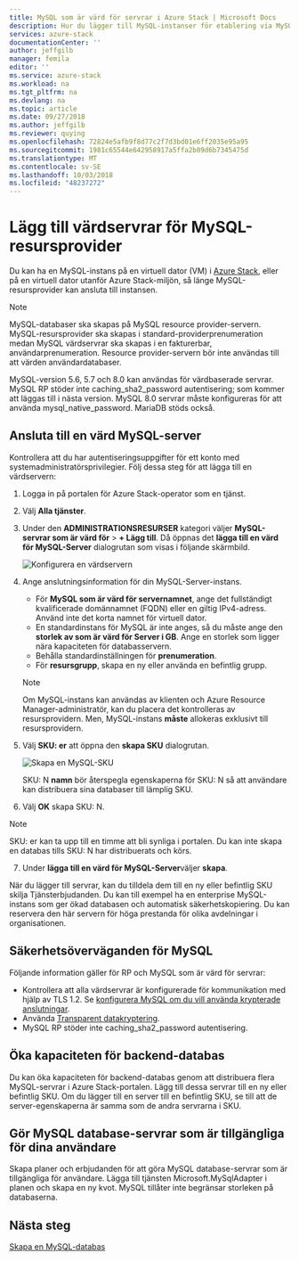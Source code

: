 ```yaml
---
title: MySQL som är värd för servrar i Azure Stack | Microsoft Docs
description: Hur du lägger till MySQL-instanser för etablering via MySQL-Resursprovider för nätverkskort
services: azure-stack
documentationCenter: ''
author: jeffgilb
manager: femila
editor: ''
ms.service: azure-stack
ms.workload: na
ms.tgt_pltfrm: na
ms.devlang: na
ms.topic: article
ms.date: 09/27/2018
ms.author: jeffgilb
ms.reviewer: quying
ms.openlocfilehash: 72824e5afb9f8d77c2f7d3bd01e6ff2035e95a95
ms.sourcegitcommit: 1981c65544e642958917a5ffa2b09d6b7345475d
ms.translationtype: MT
ms.contentlocale: sv-SE
ms.lasthandoff: 10/03/2018
ms.locfileid: "48237272"
---
```

# <a name="add-hosting-servers-for-the-mysql-resource-provider"></a>Lägg till värdservrar för MySQL-resursprovider

Du kan ha en MySQL-instans på en virtuell dator (VM) i [Azure Stack](azure-stack-poc.md), eller på en virtuell dator utanför Azure Stack-miljön, så länge MySQL-resursprovider kan ansluta till instansen.

> [!NOTE]
> MySQL-databaser ska skapas på MySQL resource provider-servern. MySQL-resursprovider ska skapas i standard-providerprenumeration medan MySQL värdservrar ska skapas i en fakturerbar, användarprenumeration. Resource provider-servern bör inte användas till att värden användardatabaser.

MySQL-version 5.6, 5.7 och 8.0 kan användas för värdbaserade servrar. MySQL RP stöder inte caching_sha2_password autentisering; som kommer att läggas till i nästa version. MySQL 8.0 servrar måste konfigureras för att använda mysql_native_password. MariaDB stöds också.

## <a name="connect-to-a-mysql-hosting-server"></a>Ansluta till en värd MySQL-server

Kontrollera att du har autentiseringsuppgifter för ett konto med systemadministratörsprivilegier. Följ dessa steg för att lägga till en värdservern:

1. Logga in på portalen för Azure Stack-operator som en tjänst.
2. Välj **Alla tjänster**.
3. Under den **ADMINISTRATIONSRESURSER** kategori väljer **MySQL-servrar som är värd för** > **+ Lägg till**. Då öppnas det **lägga till en värd för MySQL-Server** dialogrutan som visas i följande skärmbild.

   ![Konfigurera en värdservern](./media/azure-stack-mysql-rp-deploy/mysql-add-hosting-server-2.png)

4. Ange anslutningsinformation för din MySQL-Server-instans.

   * För **MySQL som är värd för servernamnet**, ange det fullständigt kvalificerade domännamnet (FQDN) eller en giltig IPv4-adress. Använd inte det korta namnet för virtuell dator.
   * En standardinstans för MySQL är inte anges, så du måste ange den **storlek av som är värd för Server i GB**. Ange en storlek som ligger nära kapaciteten för databasservern.
   * Behålla standardinställningen för **prenumeration**.
   * För **resursgrupp**, skapa en ny eller använda en befintlig grupp.

   > [!NOTE]
   > Om MySQL-instans kan användas av klienten och Azure Resource Manager-administratör, kan du placera det kontrolleras av resursprovidern. Men, MySQL-instans **måste** allokeras exklusivt till resursprovidern.

5. Välj **SKU: er** att öppna den **skapa SKU** dialogrutan.

   ![Skapa en MySQL-SKU](./media/azure-stack-mysql-rp-deploy/mysql-new-sku.png)

   SKU: N **namn** bör återspegla egenskaperna för SKU: N så att användare kan distribuera sina databaser till lämplig SKU.

6. Välj **OK** skapa SKU: N.
> [!NOTE]
> SKU: er kan ta upp till en timme att bli synliga i portalen. Du kan inte skapa en databas tills SKU: N har distribuerats och körs.

7. Under **lägga till en värd för MySQL-Server**väljer **skapa**.

När du lägger till servrar, kan du tilldela dem till en ny eller befintlig SKU skilja Tjänsterbjudanden. Du kan till exempel ha en enterprise MySQL-instans som ger ökad databasen och automatisk säkerhetskopiering. Du kan reservera den här servern för höga prestanda för olika avdelningar i organisationen.

## <a name="security-considerations-for-mysql"></a>Säkerhetsöverväganden för MySQL

Följande information gäller för RP och MySQL som är värd för servrar:

* Kontrollera att alla värdservrar är konfigurerade för kommunikation med hjälp av TLS 1.2. Se [konfigurera MySQL om du vill använda krypterade anslutningar](https://dev.mysql.com/doc/refman/5.7/en/using-encrypted-connections.html).
* Använda [Transparent datakryptering](https://dev.mysql.com/doc/mysql-secure-deployment-guide/5.7/en/secure-deployment-data-encryption.html).
* MySQL RP stöder inte caching_sha2_password autentisering.

## <a name="increase-backend-database-capacity"></a>Öka kapaciteten för backend-databas

Du kan öka kapaciteten för backend-databas genom att distribuera flera MySQL-servrar i Azure Stack-portalen. Lägg till dessa servrar till en ny eller befintlig SKU. Om du lägger till en server till en befintlig SKU, se till att de server-egenskaperna är samma som de andra servrarna i SKU.

## <a name="make-mysql-database-servers-available-to-your-users"></a>Gör MySQL database-servrar som är tillgängliga för dina användare

Skapa planer och erbjudanden för att göra MySQL database-servrar som är tillgängliga för användare. Lägga till tjänsten Microsoft.MySqlAdapter i planen och skapa en ny kvot. MySQL tillåter inte begränsar storleken på databaserna.

## <a name="next-steps"></a>Nästa steg

[Skapa en MySQL-databas](azure-stack-mysql-resource-provider-databases.md)